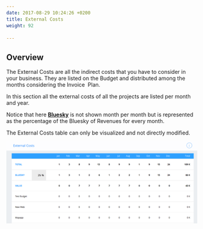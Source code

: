 ```yaml
---
date: 2017-08-29 10:24:26 +0200
title: External Costs
weight: 92

---
```



## Overview

The External Costs are all the indirect costs that you have to consider in your business. They are listed on the Budget and distributed among the months considering the Invoice  Plan.

In this section all the external costs of all the projects are listed per month and year.

Notice that here **[Bluesky](http://support.wethod.com/glossary/index/#bluesky)** is not shown month per month but is represented as the percentage of the Bluesky of Revenues for every month.

The External Costs table can only be visualized and not directly modified.

![](/uploads/2017/08/29/External%20Cost.png)

